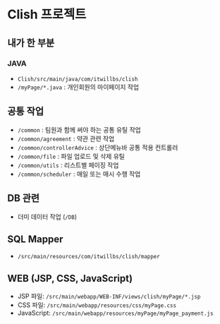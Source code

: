 # Clish 프로젝트

## 내가 한 부분
### JAVA
- `Clish/src/main/java/com/itwillbs/clish`
- `/myPage/*.java` : 개인회원의 마이페이지 작업

## 공통 작업
- `/common` : 팀원과 함께 써야 하는 공통 유틸 작업
- `/common/agreement` : 약관 관련 작업  
- `/common/controllerAdvice` : 상단메뉴바 공통 적용 컨트롤러  
- `/common/file` : 파일 업로드 및 삭제 유틸  
- `/common/utils` : 리스트별 페이징 작업  
- `/common/scheduler` : 매일 또는 매시 수행 작업

## DB 관련
- 더미 데이터 작업 (`/DB`)

## SQL Mapper
- `/src/main/resources/com/itwillbs/clish/mapper`

## WEB (JSP, CSS, JavaScript)
- JSP 파일: `/src/main/webapp/WEB-INF/views/clish/myPage/*.jsp`
- CSS 파일: `/src/main/webapp/resources/css/myPage.css`
- JavaScript: `/src/main/webapp/resources/myPage/myPage_payment.js`








